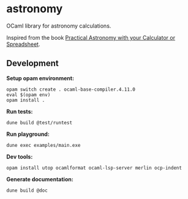 # astronomy

OCaml library for astronomy calculations.

Inspired from the book [Practical Astronomy with your Calculator or Spreadsheet](https://www.amazon.com/Practical-Astronomy-your-Calculator-Spreadsheet-ebook/dp/B00E3UR5FQ/ref=sr_1_1?dchild=1&keywords=Practical+Astronomy+with+your+Calculator+or+Spreadsheet&qid=1626079939&sr=8-1).

## Development

**Setup opam environment:**

```shell
opam switch create . ocaml-base-compiler.4.11.0
eval $(opam env)
opam install .
```

**Run tests:**

```shell
dune build @test/runtest
```

**Run playground:**

```shell
dune exec examples/main.exe
```

**Dev tools:**

```shell
opam install utop ocamlformat ocaml-lsp-server merlin ocp-indent
```

**Generate documentation:**

```shell
dune build @doc
```